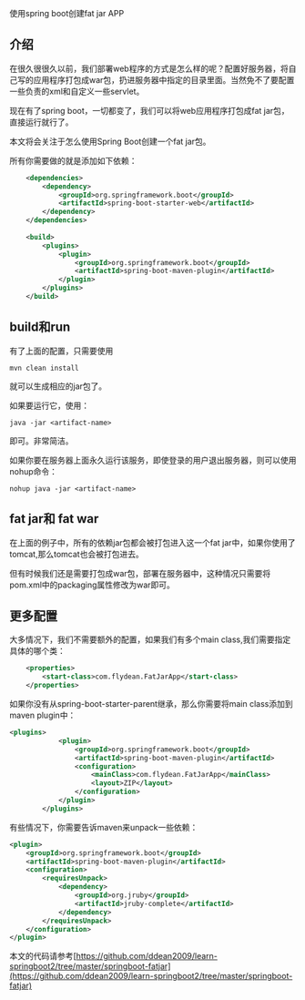 使用spring boot创建fat jar APP

## 介绍

在很久很很久以前，我们部署web程序的方式是怎么样的呢？配置好服务器，将自己写的应用程序打包成war包，扔进服务器中指定的目录里面。当然免不了要配置一些负责的xml和自定义一些servlet。

现在有了spring boot，一切都变了，我们可以将web应用程序打包成fat jar包，直接运行就行了。

本文将会关注于怎么使用Spring Boot创建一个fat jar包。

所有你需要做的就是添加如下依赖：

~~~xml
    <dependencies>
        <dependency>
            <groupId>org.springframework.boot</groupId>
            <artifactId>spring-boot-starter-web</artifactId>
        </dependency>
    </dependencies>
    
    <build>
        <plugins>
            <plugin>
                <groupId>org.springframework.boot</groupId>
                <artifactId>spring-boot-maven-plugin</artifactId>
            </plugin>
        </plugins>
    </build>
~~~

## build和run

有了上面的配置，只需要使用

~~~
mvn clean install 
~~~

就可以生成相应的jar包了。 

如果要运行它，使用：

~~~
java -jar <artifact-name>
~~~

即可。非常简洁。

如果你要在服务器上面永久运行该服务，即使登录的用户退出服务器，则可以使用nohup命令：

~~~shell
nohup java -jar <artifact-name>
~~~

## fat jar和 fat war

在上面的例子中，所有的依赖jar包都会被打包进入这一个fat jar中，如果你使用了tomcat,那么tomcat也会被打包进去。

但有时候我们还是需要打包成war包，部署在服务器中，这种情况只需要将pom.xml中的packaging属性修改为war即可。

## 更多配置

大多情况下，我们不需要额外的配置，如果我们有多个main class,我们需要指定具体的哪个类：

~~~xml
    <properties>
        <start-class>com.flydean.FatJarApp</start-class>
    </properties>
~~~

如果你没有从spring-boot-starter-parent继承，那么你需要将main class添加到maven plugin中：

~~~xml
<plugins>
            <plugin>
                <groupId>org.springframework.boot</groupId>
                <artifactId>spring-boot-maven-plugin</artifactId>
                <configuration>
                    <mainClass>com.flydean.FatJarApp</mainClass>
                    <layout>ZIP</layout>
                </configuration>
            </plugin>
        </plugins>
~~~

有些情况下，你需要告诉maven来unpack一些依赖：

~~~xml
<plugin>
    <groupId>org.springframework.boot</groupId>
    <artifactId>spring-boot-maven-plugin</artifactId>
    <configuration>
        <requiresUnpack>
            <dependency>
                <groupId>org.jruby</groupId>
                <artifactId>jruby-complete</artifactId>
            </dependency>
        </requiresUnpack>
    </configuration>
</plugin>
~~~

本文的代码请参考[https://github.com/ddean2009/learn-springboot2/tree/master/springboot-fatjar](https://github.com/ddean2009/learn-springboot2/tree/master/springboot-fatjar)

